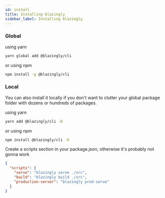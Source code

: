 ```yaml
---
id: install
title: Installing blazingly
sidebar_label: Installing blazingly
---
```


### Global

using yarn

```bash
yarn global add @blazingly/cli
```

or using npm

```bash
npm install -g @blazingly/cli
```

### Local

You can also install it locally if you don't want to clutter your global package folder with dozens or hundreds of packages.

using yarn

```bash
yarn add @blazingly/cli -D
```

or using npm

```bash
npm install @blazingly/cli -D
```

Create a scripts section in your package.json, otherwise it's probably not gonna work

```Json
{
  "scripts": {
    "serve": "blazingly serve ./src",
    "build": "blazingly build ./src",
    "production-server": "blazingly prod-serve"
  }
}
```
